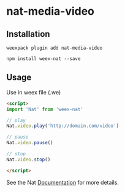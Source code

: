 # nat-media-video

## Installation
```
weexpack plugin add nat-media-video
```

```
npm install weex-nat --save
```

## Usage

Use in weex file (.we)

```html
<script>
import 'Nat' from 'weex-nat'

// play
Nat.video.play('http://domain.com/video')

// pause
Nat.video.pause()

// stop
Nat.video.stop()

</script>
```

See the Nat [Documentation](http://natjs.com/) for more details.
